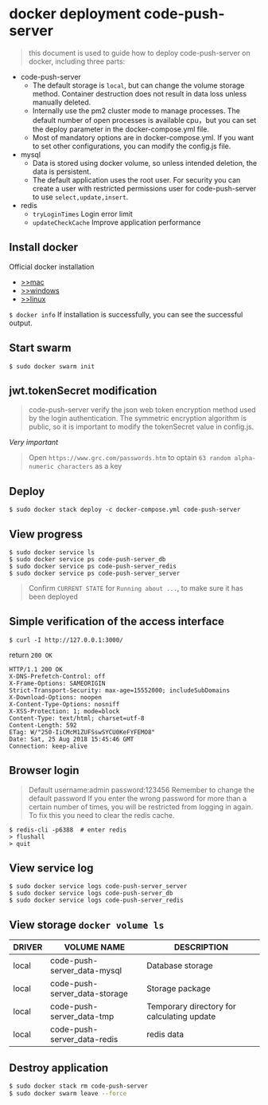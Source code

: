 # docker deployment code-push-server

>this document is used to guide how to deploy code-push-server on docker, including three parts:

- code-push-server
  - The default storage is `local`, but can change the volume storage method. Container destruction does not result in data loss unless manually deleted.
  - Internally use the pm2 cluster mode to manage processes. The default number of open processes is available cpu，but you can set the deploy parameter in the docker-compose.yml file.
  - Most of mandatory options are in docker-compose.yml. If you want to set other configurations, you can modify the config.js file.
- mysql
  - Data is stored using docker volume, so unless intended deletion, the data is persistent. 
  - The default application uses the root user. For security you can create a user with restricted permissions user for code-push-server to use `select,update,insert`.
- redis
  - `tryLoginTimes` Login error limit
  - `updateCheckCache` Improve application performance   

## Install docker

Official docker installation

- [>>mac](https://docs.docker.com/docker-for-mac/install/)
- [>>windows](https://docs.docker.com/docker-for-windows/install/)
- [>>linux](https://docs.docker.com/install/linux/docker-ce/ubuntu/)


`$ docker info` If installation is successfully, you can see the successful output.

## Start swarm

```shell
$ sudo docker swarm init
```

## jwt.tokenSecret modification

> code-push-server verify the json web token encryption method used by the login authentication. The symmetric encryption algorithm is public, so it is important to modify the tokenSecret value in config.js.

*Very important*

> Open `https://www.grc.com/passwords.htm` to optain `63 random alpha-numeric characters` as a key

## Deploy

```shell
$ sudo docker stack deploy -c docker-compose.yml code-push-server
```


## View progress

```shell
$ sudo docker service ls
$ sudo docker service ps code-push-server_db
$ sudo docker service ps code-push-server_redis
$ sudo docker service ps code-push-server_server
```

> Confirm `CURRENT STATE` for `Running about ...`, to make sure it has been deployed

## Simple verification of the access interface

`$ curl -I http://127.0.0.1:3000/`

return `200 OK`

```http
HTTP/1.1 200 OK
X-DNS-Prefetch-Control: off
X-Frame-Options: SAMEORIGIN
Strict-Transport-Security: max-age=15552000; includeSubDomains
X-Download-Options: noopen
X-Content-Type-Options: nosniff
X-XSS-Protection: 1; mode=block
Content-Type: text/html; charset=utf-8
Content-Length: 592
ETag: W/"250-IiCMcM1ZUFSswSYCU0KeFYFEMO8"
Date: Sat, 25 Aug 2018 15:45:46 GMT
Connection: keep-alive
```

## Browser login

> Default username:admin password:123456 Remember to change the default password
> If you enter the wrong password for more than a certain number of times, you will be restricted from logging in again. To fix this you need to clear the redis cache.

```shell
$ redis-cli -p6388  # enter redis
> flushall
> quit
```


## View service log

```shell
$ sudo docker service logs code-push-server_server
$ sudo docker service logs code-push-server_db
$ sudo docker service logs code-push-server_redis
```

## View storage `docker volume ls`

| DRIVER | VOLUME NAME                   | DESCRIPTION                                |
| ------ | ----------------------------- | ------------------------------------------ |
| local  | code-push-server_data-mysql   | Database storage                           |
| local  | code-push-server_data-storage | Storage package                            |
| local  | code-push-server_data-tmp     | Temporary directory for calculating update |
| local  | code-push-server_data-redis   | redis data                                 |

## Destroy application

```bash
$ sudo docker stack rm code-push-server
$ sudo docker swarm leave --force
```
